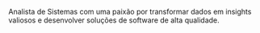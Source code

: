 
Analista de Sistemas com uma paixão por transformar dados em insights valiosos e desenvolver soluções de software de alta qualidade.


